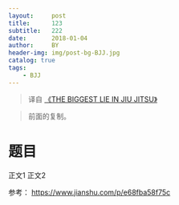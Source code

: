 ```yaml
---
layout:     post
title:      123
subtitle:   222
date:       2018-01-04
author:     BY
header-img: img/post-bg-BJJ.jpg
catalog: true
tags:
    - BJJ
---
```


> 译自 [《THE BIGGEST LIE IN JIU JITSU》](http://www.jiujitsubrotherhood.com/the-biggest-lie-in-jiu-jitsu/)





> 前面的复制。

# 题目

正文1
正文2

参考：
https://www.jianshu.com/p/e68fba58f75c
